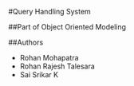 #Query Handling System

##Part of Object Oriented Modeling

##Authors
- Rohan Mohapatra
- Rohan Rajesh Talesara
- Sai Srikar K 